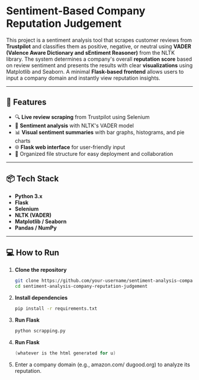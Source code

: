 # Sentiment-Based Company Reputation Judgement

This project is a sentiment analysis tool that scrapes customer reviews from **Trustpilot** and classifies them as positive, negative, or neutral using **VADER (Valence Aware Dictionary and sEntiment Reasoner)** from the NLTK library. The system determines a company's overall **reputation score** based on review sentiment and presents the results with clear **visualizations** using Matplotlib and Seaborn. A minimal **Flask-based frontend** allows users to input a company domain and instantly view reputation insights.

---

## 🚀 Features

- 🔍 **Live review scraping** from Trustpilot using Selenium
- 🧠 **Sentiment analysis** with NLTK's VADER model
- 📊 **Visual sentiment summaries** with bar graphs, histograms, and pie charts
- 🌐 **Flask web interface** for user-friendly input
- 📁 Organized file structure for easy deployment and collaboration

---

## 📦 Tech Stack

- **Python 3.x**
- **Flask**
- **Selenium**
- **NLTK (VADER)**
- **Matplotlib / Seaborn**
- **Pandas / NumPy**

---

## 💻 How to Run

1. **Clone the repository**
   ```bash
   git clone https://github.com/your-username/sentiment-analysis-company-reputation-judgement.git
   cd sentiment-analysis-company-reputation-judgement
   
2. **Install dependencies**
    ```bash
    pip install -r requirements.txt

3. **Run Flask**
    ```bash
    python scrapping.py

4. **Run Flask**
    ```cpp
    (whatever is the html generated for u)

5. Enter a company domain (e.g., amazon.com/ dugood.org) to analyze its reputation.



